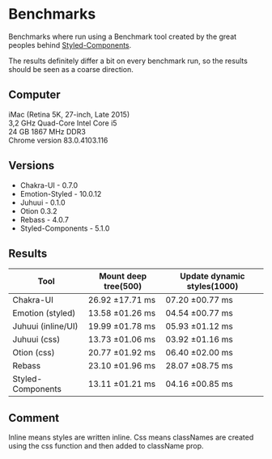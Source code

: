 # Benchmarks

Benchmarks where run using a Benchmark tool created by the great peoples behind [Styled-Components](https://github.com/styled-components/styled-components/tree/master/packages/benchmarks).

The results definitely differ a bit on every benchmark run, so the results should be seen as a coarse direction.

## Computer

iMac (Retina 5K, 27-inch, Late 2015)  
3,2 GHz Quad-Core Intel Core i5  
24 GB 1867 MHz DDR3  
Chrome version 83.0.4103.116

## Versions

- Chakra-UI - 0.7.0
- Emotion-Styled - 10.0.12
- Juhuui - 0.1.0
- Otion 0.3.2
- Rebass - 4.0.7
- Styled-Components - 5.1.0

## Results

| Tool               | Mount deep tree(500) | Update dynamic styles(1000) |
| ------------------ | -------------------- | --------------------------- |
| Chakra-UI          | 26.92 ±17.71 ms      | 07.20 ±00.77 ms             |
| Emotion (styled)   | 13.58 ±01.26 ms      | 04.54 ±00.77 ms             |
| Juhuui (inline/UI) | 19.99 ±01.78 ms      | 05.93 ±01.12 ms             |
| Juhuui (css)       | 13.73 ±01.06 ms      | 03.92 ±01.16 ms             |
| Otion (css)        | 20.77 ±01.92 ms      | 06.40 ±02.00 ms             |
| Rebass             | 23.10 ±01.96 ms      | 28.07 ±08.75 ms             |
| Styled-Components  | 13.11 ±01.21 ms      | 04.16 ±00.85 ms             |

## Comment

Inline means styles are written inline. Css means classNames are created using the css function and then added to className prop.
